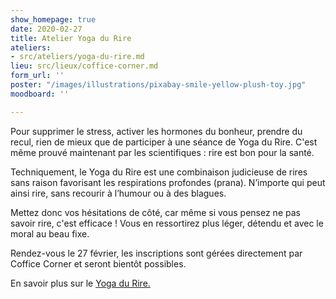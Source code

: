 ```yaml
---
show_homepage: true
date: 2020-02-27
title: Atelier Yoga du Rire
ateliers:
- src/ateliers/yoga-du-rire.md
lieu: src/lieux/coffice-corner.md
form_url: ''
poster: "/images/illustrations/pixabay-smile-yellow-plush-toy.jpg"
moodboard: ''

---
```

Pour supprimer le stress, activer les hormones du bonheur, prendre du recul, rien de mieux que de participer à une séance de Yoga du Rire. C'est même prouvé maintenant par les scientifiques : rire est bon pour la santé. 

Techniquement, le Yoga du Rire est une combinaison judicieuse de rires sans raison favorisant les respirations profondes (prana). N’importe qui peut ainsi rire, sans recourir à l’humour ou à des blagues. 

Mettez donc vos hésitations de côté, car même si vous pensez ne pas savoir rire, c'est efficace ! Vous en ressortirez plus léger, détendu et avec le moral au beau fixe. 

Rendez-vous le 27 février, les inscriptions sont gérées directement par Coffice Corner et seront bientôt possibles.

En savoir plus sur le [Yoga du Rire.](/ateliers/yoga-du-rire/)